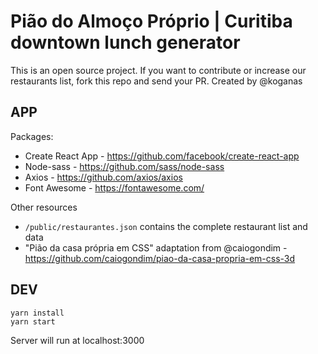 # Pião do Almoço Próprio | Curitiba downtown lunch generator
This is an open source project. If you want to contribute or increase our restaurants list, fork this repo and send your PR. Created by @koganas

## APP
Packages:
- Create React App - https://github.com/facebook/create-react-app
- Node-sass - https://github.com/sass/node-sass
- Axios - https://github.com/axios/axios
- Font Awesome - https://fontawesome.com/

Other resources
- `/public/restaurantes.json` contains the complete restaurant list and data
- "Pião da casa própria em CSS" adaptation from @caiogondim - https://github.com/caiogondim/piao-da-casa-propria-em-css-3d

## DEV
```
yarn install
yarn start
```
Server will run at localhost:3000
